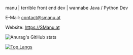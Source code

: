 manu | terrible front end dev | wannabe Java / Python Dev



E-Mail: contact@smanu.at


Website: https://SManu.at

![Anurag's GitHub stats](https://github-readme-stats.vercel.app/api?username=ProManu24&show_icons=true&theme=dark)

[![Top Langs](https://github-readme-stats.vercel.app/api/top-langs/?username=ProManu24&layout=compact)](https://github.com/anuraghazra/github-readme-stats)




